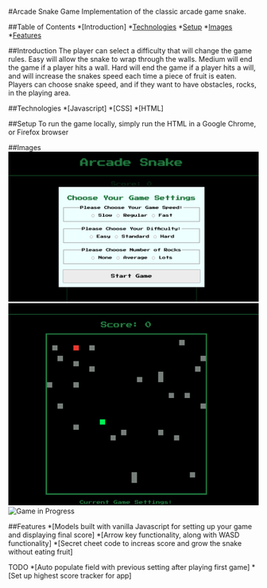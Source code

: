 #Arcade Snake Game
Implementation of the classic arcade game snake.

##Table of Contents
*[Introduction]
*[Technologies](#technologies)
*[Setup](#setup)
*[Images](#images)
*[Features](#features)

##Introduction
The player can select a difficulty that will change the game rules. Easy will allow the snake to wrap through the walls. Medium will end the game if a player hits a wall. Hard will end the game if a player hits a will, and will increase the snakes speed each time a piece of fruit is eaten. Players can choose snake speed, and if they want to have obstacles, rocks, in the playing area.


##Technologies
*[Javascript]
*[CSS]
*[HTML]

##Setup
To run the game locally, simply run the HTML in a Google Chrome, or Firefox browser

##Images
![Game Start Model](./images/start-screen.png)
![Starting screen](./images/game-play1.png)
![Game in Progress](./imges/game-play2.png)

##Features
*[Models built with vanilla Javascript for setting up your game and displaying final score]
*[Arrow key functionality, along with WASD functionality]
*[Secret cheet code to increas score and grow the snake without eating fruit]

TODO
*[Auto populate field with previous setting after playing first game]
*[Set up highest score tracker for app]
